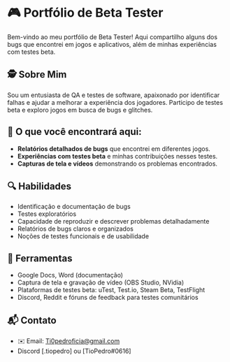 # 🎮 Portfólio de Beta Tester

Bem-vindo ao meu portfólio de Beta Tester! Aqui compartilho alguns dos bugs que encontrei em jogos e aplicativos, além de minhas experiências com testes beta.

## 🕵️ Sobre Mim
Sou um entusiasta de QA e testes de software, apaixonado por identificar falhas e ajudar a melhorar a experiência dos jogadores. Participo de testes beta e exploro jogos em busca de bugs e glitches.

## 📂 O que você encontrará aqui:
- **Relatórios detalhados de bugs** que encontrei em diferentes jogos.
- **Experiências com testes beta** e minhas contribuições nesses testes.
- **Capturas de tela e vídeos** demonstrando os problemas encontrados.

 ## 🔍 Habilidades 

  - Identificação e documentação de bugs 
  - Testes exploratórios 
  - Capacidade de reproduzir e descrever problemas detalhadamente 
  - Relatórios de bugs claros e organizados 
  - Noções de testes funcionais e de usabilidade 


 ## 🔧 Ferramentas 
  - Google Docs, Word (documentação)
  - Captura de tela e gravação de vídeo (OBS Studio, NVidia)
  - Plataformas de testes beta: uTest, Test.io, Steam Beta, TestFlight
  - Discord, Reddit e fóruns de feedback para testes comunitários 


  
## 📬 Contato
- ✉️ Email: [Ti0pedroficia@gmail.com](mailto:Ti0pedroficial@gmail.com)
- Discord [.tiopedro] ou [TioPedro#0616] 
